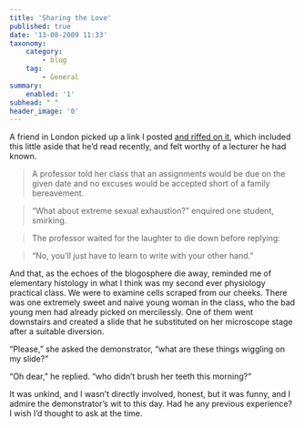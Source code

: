 ```yaml
---
title: 'Sharing the Love'
published: true
date: '13-08-2009 11:33'
taxonomy:
    category:
        - blog
    tag:
        - General
summary:
    enabled: '1'
subhead: " "
header_image: '0'
---
```


A friend in London picked up a link I posted [and riffed on it](https://web.archive.org/web/20140310222256/http://wombatdiet.net/2009/08/12/quotes-of-the-day/), which included this little aside that he’d read recently, and felt worthy of a lecturer he had known.

> A professor told her class that an assignments would be due on the given date and no excuses would be accepted short of a family bereavement.

> “What about extreme sexual exhaustion?” enquired one student, smirking.

> The professor waited for the laughter to die down before replying:

> “No, you’ll just have to learn to write with your other hand.”

And that, as the echoes of the blogosphere die away, reminded me of elementary histology in what I think was my second ever physiology practical class. We were to examine cells scraped from our cheeks. There was one extremely sweet and naive young woman in the class, who the bad young men had already picked on mercilessly. One of them went downstairs and created a slide that he substituted on her microscope stage after a suitable diversion.

“Please,” she asked the demonstrator, “what are these things wiggling on my slide?”

“Oh dear,” he replied. “who didn’t brush her teeth this morning?”

It was unkind, and I wasn’t directly involved, honest, but it was funny, and I admire the demonstrator’s wit to this day. Had he any previous experience? I wish I’d thought to ask at the time.
